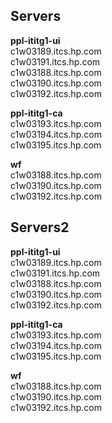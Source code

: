 <div>

<div style="width: 200px;">

## Servers
**ppl-ititg1-ui**  
c1w03189.itcs.hp.com  
c1w03191.itcs.hp.com  
c1w03188.itcs.hp.com  
c1w03190.itcs.hp.com  
c1w03192.itcs.hp.com  

**ppl-ititg1-ca**  
c1w03193.itcs.hp.com  
c1w03194.itcs.hp.com  
c1w03195.itcs.hp.com  

**wf**  
c1w03188.itcs.hp.com  
c1w03190.itcs.hp.com  
c1w03192.itcs.hp.com 

</div>

<div style="width: 200px;">

## Servers2
**ppl-ititg1-ui**  
c1w03189.itcs.hp.com  
c1w03191.itcs.hp.com  
c1w03188.itcs.hp.com  
c1w03190.itcs.hp.com  
c1w03192.itcs.hp.com  

**ppl-ititg1-ca**  
c1w03193.itcs.hp.com  
c1w03194.itcs.hp.com  
c1w03195.itcs.hp.com  

**wf**  
c1w03188.itcs.hp.com  
c1w03190.itcs.hp.com  
c1w03192.itcs.hp.com 

</div>

</div>
